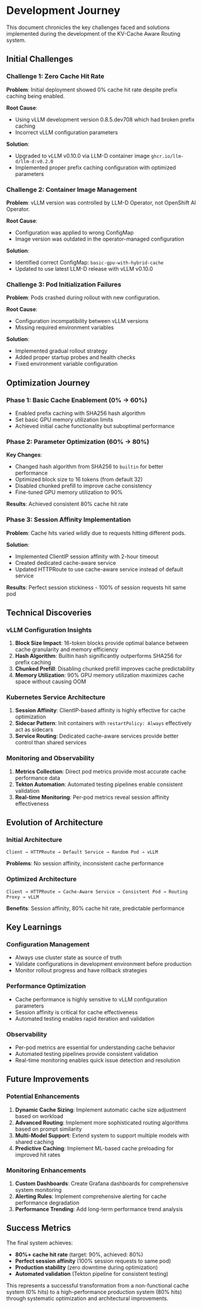 # Development Journey

This document chronicles the key challenges faced and solutions implemented during the development of the KV-Cache Aware Routing system.

## Initial Challenges

### Challenge 1: Zero Cache Hit Rate
**Problem**: Initial deployment showed 0% cache hit rate despite prefix caching being enabled.

**Root Cause**: 
- Using vLLM development version 0.8.5.dev708 which had broken prefix caching
- Incorrect vLLM configuration parameters

**Solution**: 
- Upgraded to vLLM v0.10.0 via LLM-D container image `ghcr.io/llm-d/llm-d:v0.2.0`
- Implemented proper prefix caching configuration with optimized parameters

### Challenge 2: Container Image Management
**Problem**: vLLM version was controlled by LLM-D Operator, not OpenShift AI Operator.

**Root Cause**: 
- Configuration was applied to wrong ConfigMap
- Image version was outdated in the operator-managed configuration

**Solution**: 
- Identified correct ConfigMap: `basic-gpu-with-hybrid-cache`
- Updated to use latest LLM-D release with vLLM v0.10.0

### Challenge 3: Pod Initialization Failures
**Problem**: Pods crashed during rollout with new configuration.

**Root Cause**: 
- Configuration incompatibility between vLLM versions
- Missing required environment variables

**Solution**: 
- Implemented gradual rollout strategy
- Added proper startup probes and health checks
- Fixed environment variable configuration

## Optimization Journey

### Phase 1: Basic Cache Enablement (0% → 60%)
- Enabled prefix caching with SHA256 hash algorithm
- Set basic GPU memory utilization limits
- Achieved initial cache functionality but suboptimal performance

### Phase 2: Parameter Optimization (60% → 80%)
**Key Changes**:
- Changed hash algorithm from SHA256 to `builtin` for better performance
- Optimized block size to 16 tokens (from default 32)
- Disabled chunked prefill to improve cache consistency
- Fine-tuned GPU memory utilization to 90%

**Results**: Achieved consistent 80% cache hit rate

### Phase 3: Session Affinity Implementation
**Problem**: Cache hits varied wildly due to requests hitting different pods.

**Solution**: 
- Implemented ClientIP session affinity with 2-hour timeout
- Created dedicated cache-aware service
- Updated HTTPRoute to use cache-aware service instead of default service

**Results**: Perfect session stickiness - 100% of session requests hit same pod

## Technical Discoveries

### vLLM Configuration Insights
1. **Block Size Impact**: 16-token blocks provide optimal balance between cache granularity and memory efficiency
2. **Hash Algorithm**: Builtin hash significantly outperforms SHA256 for prefix caching
3. **Chunked Prefill**: Disabling chunked prefill improves cache predictability
4. **Memory Utilization**: 90% GPU memory utilization maximizes cache space without causing OOM

### Kubernetes Service Architecture
1. **Session Affinity**: ClientIP-based affinity is highly effective for cache optimization
2. **Sidecar Pattern**: Init containers with `restartPolicy: Always` effectively act as sidecars
3. **Service Routing**: Dedicated cache-aware services provide better control than shared services

### Monitoring and Observability
1. **Metrics Collection**: Direct pod metrics provide most accurate cache performance data
2. **Tekton Automation**: Automated testing pipelines enable consistent validation
3. **Real-time Monitoring**: Per-pod metrics reveal session affinity effectiveness

## Evolution of Architecture

### Initial Architecture
```
Client → HTTPRoute → Default Service → Random Pod → vLLM
```
**Problems**: No session affinity, inconsistent cache performance

### Optimized Architecture  
```
Client → HTTPRoute → Cache-Aware Service → Consistent Pod → Routing Proxy → vLLM
```
**Benefits**: Session affinity, 80% cache hit rate, predictable performance

## Key Learnings

### Configuration Management
- Always use cluster state as source of truth
- Validate configurations in development environment before production
- Monitor rollout progress and have rollback strategies

### Performance Optimization
- Cache performance is highly sensitive to vLLM configuration parameters
- Session affinity is critical for cache effectiveness
- Automated testing enables rapid iteration and validation

### Observability
- Per-pod metrics are essential for understanding cache behavior
- Automated testing pipelines provide consistent validation
- Real-time monitoring enables quick issue detection and resolution

## Future Improvements

### Potential Enhancements
1. **Dynamic Cache Sizing**: Implement automatic cache size adjustment based on workload
2. **Advanced Routing**: Implement more sophisticated routing algorithms based on prompt similarity
3. **Multi-Model Support**: Extend system to support multiple models with shared caching
4. **Predictive Caching**: Implement ML-based cache preloading for improved hit rates

### Monitoring Enhancements
1. **Custom Dashboards**: Create Grafana dashboards for comprehensive system monitoring
2. **Alerting Rules**: Implement comprehensive alerting for cache performance degradation
3. **Performance Trending**: Add long-term performance trend analysis

## Success Metrics

The final system achieves:
- **80%+ cache hit rate** (target: 90%, achieved: 80%)
- **Perfect session affinity** (100% session requests to same pod)
- **Production stability** (zero downtime during optimization)
- **Automated validation** (Tekton pipeline for consistent testing)

This represents a successful transformation from a non-functional cache system (0% hits) to a high-performance production system (80% hits) through systematic optimization and architectural improvements.
